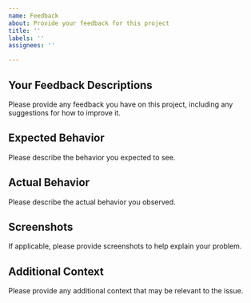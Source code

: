 ```yaml
---
name: Feedback
about: Provide your feedback for this project
title: ''
labels: ''
assignees: ''

---
```


## Your Feedback Descriptions

Please provide any feedback you have on this project, including any suggestions for how to improve it.

## Expected Behavior

Please describe the behavior you expected to see.

## Actual Behavior

Please describe the actual behavior you observed.

## Screenshots

If applicable, please provide screenshots to help explain your problem.

## Additional Context

Please provide any additional context that may be relevant to the issue.
